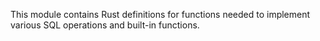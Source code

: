This module contains Rust definitions for functions needed to
implement various SQL operations and built-in functions.

